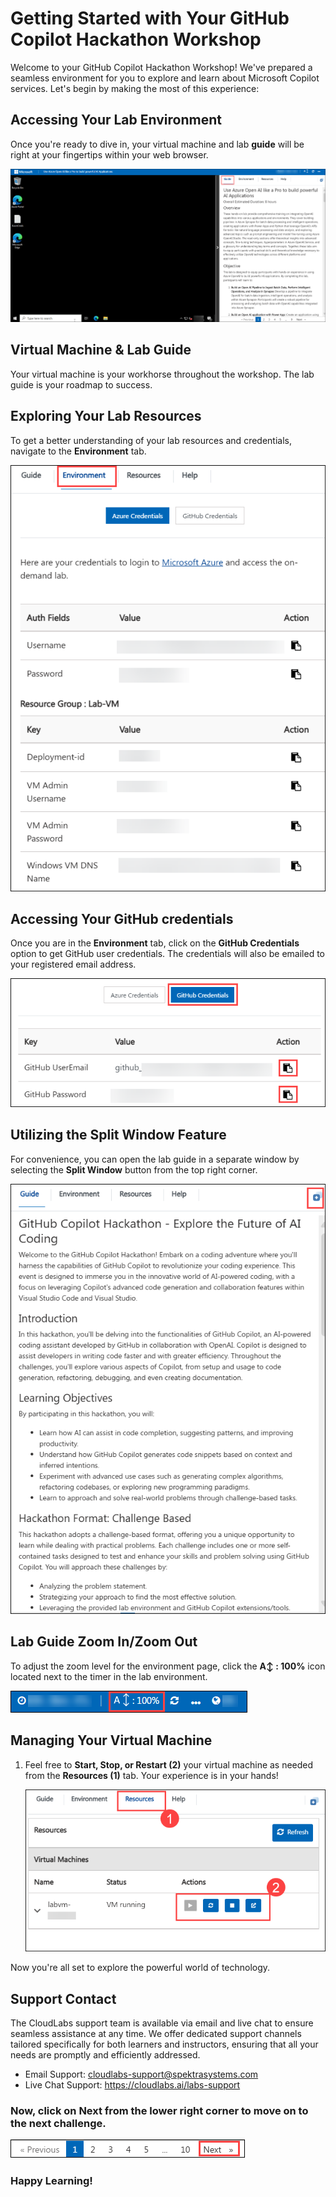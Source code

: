 # Getting Started with Your GitHub Copilot Hackathon Workshop

Welcome to your GitHub Copilot Hackathon Workshop! We've prepared a seamless environment for you to explore and learn about Microsoft Copilot services. Let's begin by making the most of this experience:

## Accessing Your Lab Environment

Once you're ready to dive in, your virtual machine and lab **guide** will be right at your fingertips within your web browser.

![](../../media/GSS1.png)

## Virtual Machine & Lab Guide

Your virtual machine is your workhorse throughout the workshop. The lab guide is your roadmap to success.

## Exploring Your Lab Resources

To get a better understanding of your lab resources and credentials, navigate to the **Environment** tab.

![](../../media/GSS3.png)

## Accessing Your GitHub credentials

Once you are in the **Environment** tab, click on the **GitHub Credentials** option to get GitHub user credentials. The credentials will also be emailed to your registered email address.

![](../../media/GSS2.png)

## Utilizing the Split Window Feature

For convenience, you can open the lab guide in a separate window by selecting the **Split Window** button from the top right corner.

![](../../media/GSS4.png)

## Lab Guide Zoom In/Zoom Out
 
To adjust the zoom level for the environment page, click the **A↕ : 100%** icon located next to the timer in the lab environment.

![](../../media/labzoom.png)

## Managing Your Virtual Machine

1. Feel free to **Start, Stop, or Restart (2)** your virtual machine as needed from the **Resources (1)** tab. Your experience is in your hands!

    ![](../../media/resourcetab.png)


Now you're all set to explore the powerful world of technology.  

## Support Contact
 
The CloudLabs support team is available via email and live chat to ensure seamless assistance at any time. We offer dedicated support channels tailored specifically for both learners and instructors, ensuring that all your needs are promptly and efficiently addressed.

- Email Support: cloudlabs-support@spektrasystems.com
- Live Chat Support: https://cloudlabs.ai/labs-support

### Now, click on Next from the lower right corner to move on to the next challenge.

![](../../media/next-page.png)

### Happy Learning!

